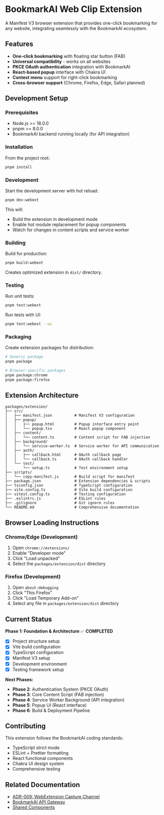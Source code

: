 # BookmarkAI Web Clip Extension

A Manifest V3 browser extension that provides one-click bookmarking for any website, integrating seamlessly with the BookmarkAI ecosystem.

## Features

- **One-click bookmarking** with floating star button (FAB)
- **Universal compatibility** - works on all websites
- **PKCE OAuth authentication** integration with BookmarkAI
- **React-based popup** interface with Chakra UI
- **Context menu** support for right-click bookmarking
- **Cross-browser support** (Chrome, Firefox, Edge, Safari planned)

## Development Setup

### Prerequisites

- Node.js >= 18.0.0
- pnpm >= 8.0.0
- BookmarkAI backend running locally (for API integration)

### Installation

From the project root:

```bash
pnpm install
```

### Development

Start the development server with hot reload:

```bash
pnpm dev:webext
```

This will:
- Build the extension in development mode
- Enable hot module replacement for popup components
- Watch for changes in content scripts and service worker

### Building

Build for production:

```bash
pnpm build:webext
```

Creates optimized extension in `dist/` directory.

### Testing

Run unit tests:

```bash
pnpm test:webext
```

Run tests with UI:

```bash
pnpm test:webext --ui
```

### Packaging

Create extension packages for distribution:

```bash
# Generic package
pnpm package

# Browser-specific packages
pnpm package:chrome
pnpm package:firefox
```

## Extension Architecture

```
packages/extension/
├── src/
│   ├── manifest.json          # Manifest V3 configuration
│   ├── popup/
│   │   ├── popup.html         # Popup interface entry point
│   │   └── popup.tsx          # React popup component
│   ├── content/
│   │   └── content.ts         # Content script for FAB injection
│   ├── background/
│   │   └── service-worker.ts  # Service worker for API communication
│   ├── auth/
│   │   ├── callback.html      # OAuth callback page
│   │   └── callback.ts        # OAuth callback handler
│   └── test/
│       └── setup.ts           # Test environment setup
├── scripts/
│   └── copy-manifest.js       # Build script for manifest
├── package.json               # Extension dependencies & scripts
├── tsconfig.json              # TypeScript configuration
├── vite.config.ts             # Vite build configuration
├── vitest.config.ts           # Testing configuration
├── .eslintrc.js               # ESLint rules
├── .gitignore                 # Git ignore rules
└── README.md                  # Comprehensive documentation
```

## Browser Loading Instructions

### Chrome/Edge (Development)

1. Open `chrome://extensions/`
2. Enable "Developer mode"
3. Click "Load unpacked"
4. Select the `packages/extension/dist` directory

### Firefox (Development)

1. Open `about:debugging`
2. Click "This Firefox"
3. Click "Load Temporary Add-on"
4. Select any file in `packages/extension/dist` directory

## Current Status

**Phase 1: Foundation & Architecture** ✅ **COMPLETED**

- [x] Project structure setup
- [x] Vite build configuration
- [x] TypeScript configuration
- [x] Manifest V3 setup
- [x] Development environment
- [x] Testing framework setup

**Next Phases:**

- **Phase 2**: Authentication System (PKCE OAuth)
- **Phase 3**: Core Content Script (FAB injection)
- **Phase 4**: Service Worker Background (API integration)
- **Phase 5**: Popup UI (React interface)
- **Phase 6**: Build & Deployment Pipeline

## Contributing

This extension follows the BookmarkAI coding standards:

- TypeScript strict mode
- ESLint + Prettier formatting
- React functional components
- Chakra UI design system
- Comprehensive testing

## Related Documentation

- [ADR-009: WebExtension Capture Channel](../../docs/architecture/decisions/adr-009-webExtension-capture-channel.md)
- [BookmarkAI API Gateway](../api-gateway/README.md)
- [Shared Components](../shared/README.md)
